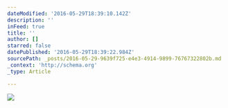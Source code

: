 ```yaml
---
dateModified: '2016-05-29T18:39:10.142Z'
description: ''
inFeed: true
title: ''
author: []
starred: false
datePublished: '2016-05-29T18:39:22.984Z'
sourcePath: _posts/2016-05-29-9639f725-e4e3-4914-9899-76767322802b.md
_context: 'http://schema.org'
_type: Article

---
```

![](https://the-grid-user-content.s3-us-west-2.amazonaws.com/42404b34-72c3-4919-a6fe-d401ed8ed11f.jpg)